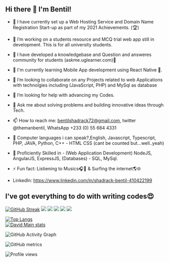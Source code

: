 ## Hi there 👋 I'm Bentil!

- 🔭 I have currently set up a Web Hosting Service and Domain Name Registration Start-up as part of my 2021 Achievements. (🏆)
- 🌱 I’m  working on a students resource and MCQ trial web app still in development. This is for all university students. 
- 🌱 I have developed a knowledgebase and Question and answeres community for students (askme.uglearner.com)🎉
- 🌱 I'm currently learning Mobile App development using React Native 💫.
- 👯 I’m looking to collaborate on any Projects related to web Applications with technolgies including (JavaScript, PHP) and MySql as database
- 🤔 I’m looking for help with advancing my Codes.
- 💬 Ask me about solving problems and building innovative ideas through Tech.
- 📫 How to reach me: bentilshadrack72@gmail.com, twitter @themanbentil, WhatsApp +233 (0) 55 684 4331
- 🦾 Computer languages i can speak?,English, Javascript, Typescript, PHP, JAVA, Python, C++ - HTML CSS (cant be counted but...well..yeah)
- 🌌 Proficiently Skilled in - (Web Application Development) NodeJS, AngularJS, ExpressJS, (Databases) - SQL, MySql.
- ⚡ Fun fact: Listiening to Musics🎧🎵 & Surfing the internet🌎🌐 

- LinkedIn: https://www.linkedin.com/in/shadrack-bentil-410422199

## **I've got everything to do with writing codes😍**
[![GitHub Streak](http://github-readme-streak-stats.herokuapp.com?user=qbentil&theme=dark&hide_border=true)](https://git.io/streak-stats) 
![](https://github-profile-summary-cards.vercel.app/api/cards/profile-details?username=qbentil&theme=github_dark)
![](https://github-profile-summary-cards.vercel.app/api/cards/repos-per-language?username=qbentil&theme=github_dark)
![](https://github-profile-summary-cards.vercel.app/api/cards/most-commit-language?username=qbentil&theme=github_dark)
![](https://github-profile-summary-cards.vercel.app/api/cards/stats?username=qbentil&theme=github_dark)
![](https://github-profile-summary-cards.vercel.app/api/cards/productive-time?username=qbentil&theme=github_dark)

[![Top Langs](https://github-readme-stats.vercel.app/api/top-langs/?username=qbentil&layout=compact&langs_count=10&theme=dracula&hide_border=true&count-private=true)](https://github.com/qbentil)   
[![David Main stats](https://github-readme-stats.vercel.app/api?username=qbentil&show_icons=true&theme=dracula)](https://github.com/qbentil)

![GitHub Activity Graph](https://activity-graph.herokuapp.com/graph?username=qbentil&theme=dracula)  

![GitHub metrics](https://metrics.lecoq.io/qbentil)  

![Profile views](https://gpvc.arturio.dev/qbentil)  
